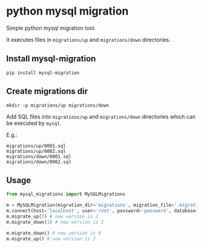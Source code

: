 # python mysql migration

Simple python mysql migration tool.

It executes files in `migrations/up` and `migrations/down` directories.

## Install mysql-migration

    pip install mysql-migration


## Create migrations dir

    mkdir -p migrations/up migrations/down

Add SQL files into `migrations/up` and `migrations/down` directories which can be executed by `mysql`.

E.g.: 
    
    migrations/up/0001.sql
    migrations/up/0002.sql
    migrations/down/0001.sql
    migrations/down/0002.sql

## Usage

```python
from mysql_migrations import MySQLMigrations

m = MySQLMigration(migration_dir='migrations', migration_file='.migration')
m.connect(host='localhost', user='root', password='password', database='mysql_migration_test')
m.migrate_up(2) # now version is 2
m.migrate_down(1) # now version is 1

m.migrate_down() # now version is 0
m.migrate_up() # now version is 2
```